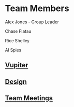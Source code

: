 # Team Members

Alex Jones - Group Leader 

Chase Flatau 

Rice Shelley 

Al Spies 

## 

## [Vupiter](https://ams0187.github.io/Vupiter/) 

## [Design](https://ams0187.github.io/Vupiter/design)

## [Team Meetings](https://ams0187.github.io/Vupiter/minutes)
